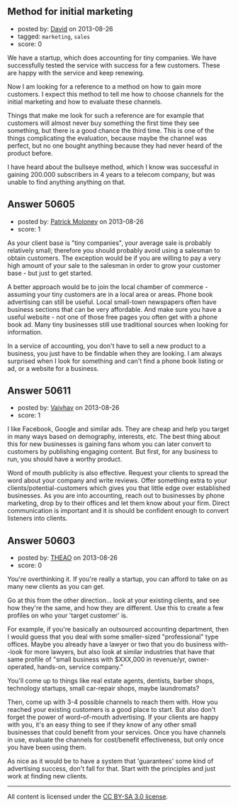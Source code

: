 ## Method for initial marketing

- posted by: [David](https://stackexchange.com/users/-1/2684-david) on 2013-08-26
- tagged: `marketing`, `sales`
- score: 0

We have a startup, which does accounting for tiny companies. We have successfully tested the service with success for a few customers. These are happy with the service and keep renewing. 

Now I am looking for a reference to a method on how to gain more customers. I expect this method to tell me how to choose channels for the initial marketing and how to evaluate these channels. 

Things that make me look for such a reference are for example that customers will almost never buy something the first time they see something, but there is a good chance the third time. This is one of the things complicating the evaluation, because maybe the channel was perfect, but no one bought anything because they had never heard of the product before. 

I have heard about the bullseye method, which I know was successful in gaining 200.000 subscribers in 4 years to a telecom company, but was unable to find anything anything on that. 


## Answer 50605

- posted by: [Patrick Moloney](https://stackexchange.com/users/-1/10371-patrick-moloney) on 2013-08-26
- score: 1

As your client base is "tiny companies", your average sale is probably relatively small; therefore you should probably avoid using a salesman to obtain customers. The exception would be if you are willing to pay a very high amount of your sale to the salesman in order to grow your customer base - but just to get started.

A better approach would be to join the local chamber of commerce - assuming your tiny customers are in a local area or areas.  Phone book advertising can still be useful. Local small-town newspapers often have business sections that can be very affordable. And make sure you have a useful website - not one of those free pages you often get with a phone book ad. Many tiny businesses still use traditional sources when looking for information. 

In a service of accounting, you don't have to sell a new product to a business, you just have to be findable when they are looking. I am always surprised when I look for something and can't find a phone book listing or ad, or a website for a business.


## Answer 50611

- posted by: [Vaivhav](https://stackexchange.com/users/-1/19027-vaivhav) on 2013-08-26
- score: 1

I like Facebook, Google and similar ads. They are cheap and help you target in many ways based on demography, interests, etc. The best thing about this for new businesses is gaining fans whom you can later convert to customers by publishing engaging content. But first, for any business to run, you should have a worthy product.

Word of mouth publicity is also effective. Request your clients to spread the word about your company and write reviews. Offer something extra to your clients/potential-customers which gives you that little edge over established businesses. As you are into accounting, reach out to businesses by phone marketing, drop by to their offices and let them know about your firm. Direct communication is important and it is should be confident enough to convert listeners into clients.


## Answer 50603

- posted by: [THEAO](https://stackexchange.com/users/-1/27506-theao) on 2013-08-26
- score: 0

You're overthinking it. If you're really a startup, you can afford to take on as many new clients as you can get. 

Go at this from the other direction... look at your existing clients, and see how they're the same, and how they are different. Use this to create a few profiles on who your 'target customer' is. 

For example, if you're basically an outsourced accounting department, then I would guess that you deal with some smaller-sized "professional" type offices. Maybe you already have a lawyer or two that you do business with--look for more lawyers, but also look at similar industries that have that same profile of "small business with $XXX,000 in revenue/yr, owner-operated, hands-on, service company." 

You'll come up to things like real estate agents, dentists, barber shops, technology startups, small car-repair shops, maybe laundromats? 

Then, come up with 3-4 possible channels to reach them with. How you reached your existing customers is a good place to start. But also don't forget the power of word-of-mouth advertising. If your clients are happy with you, it's an easy thing to see if they know of any other small businesses that could benefit from your services. Once you have channels in use, evaluate the channels for cost/benefit effectiveness, but only once you have been using them. 

As nice as it would be to have a system that 'guarantees' some kind of advertising success, don't fall for that. Start with the principles and just work at finding new clients.



---

All content is licensed under the [CC BY-SA 3.0 license](https://creativecommons.org/licenses/by-sa/3.0/).

